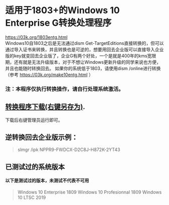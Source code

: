 # 适用于1803+的Windows 10 Enterprise G转换处理程序
https://03k.org/1803entg.html  
Windows10自1803之后是无法通过dism Get-TargetEditions直接转换的，但可以通过导入证书来转换，并且转换也是可逆的，想要用回去企业版可以直接导入企业版的key就变回去企业版了，企业G有两个好处，一个是就是400年的kms宽限期，还有就是无法升级版本，对于不想让Windows更新升级的同学来说也方便，并且也能随时转换回去。
如果你的系统低于1803，请使用dism /online进行转换（参考 https://03k.org/make10entg.html ）
### 注：本程序仅执行转换操作，请自行处理系统激活。
## [转换程序下载(右键另存为)](https://raw.githubusercontent.com/lixuy/EnterpriseGconvert/master/EnterpriseGconvert.cmd).

下载后右键管理员运行即可。

## 逆转换回去企业版示例：
>slmgr /ipk NPPR9-FWDCX-D2C8J-H872K-2YT43

## 已测试过的系统版本  
#### 以下是测试过的版本，未测试不代表不可用
>Windows 10 Enterprise 1809
Windows 10 Profesionnal 1809
Windows 10 LTSC 2019
